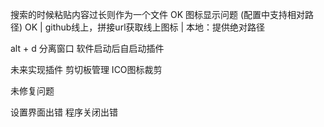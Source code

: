 搜索的时候粘贴内容过长则作为一个文件 OK
图标显示问题 (配置中支持相对路径) OK
| github线上，拼接url获取线上图标
| 本地：提供绝对路径

alt + d 分离窗口
软件启动后自启动插件

未来实现插件
剪切板管理
ICO图标裁剪

未修复问题

设置界面出错
程序关闭出错
